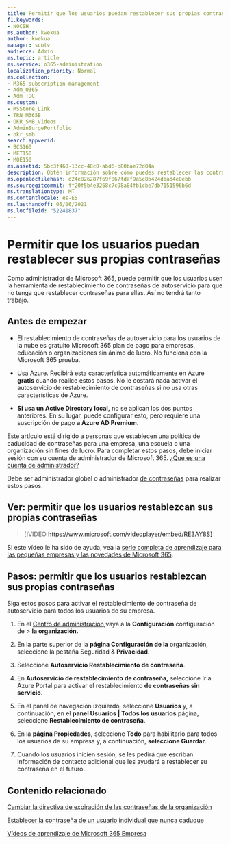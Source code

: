 ```yaml
---
title: Permitir que los usuarios puedan restablecer sus propias contraseñas
f1.keywords:
- NOCSH
ms.author: kwekua
author: kwekua
manager: scotv
audience: Admin
ms.topic: article
ms.service: o365-administration
localization_priority: Normal
ms.collection:
- M365-subscription-management
- Adm_O365
- Adm_TOC
ms.custom:
- MSStore_Link
- TRN_M365B
- OKR_SMB_Videos
- AdminSurgePortfolio
- okr_smb
search.appverid:
- BCS160
- MET150
- MOE150
ms.assetid: 5bc3f460-13cc-48c0-abd6-b80bae72d04a
description: Obtén información sobre cómo puedes restablecer las contraseñas con la herramienta de restablecimiento de contraseñas de autoservicio.
ms.openlocfilehash: d24e826287f69f867fdaf9a5c8b424dbad4e0ebb
ms.sourcegitcommit: ff20f5b4e3268c7c98a84fb1cbe7db7151596b6d
ms.translationtype: MT
ms.contentlocale: es-ES
ms.lasthandoff: 05/06/2021
ms.locfileid: "52241837"
---
```

# <a name="let-users-reset-their-own-passwords"></a>Permitir que los usuarios puedan restablecer sus propias contraseñas

Como administrador de Microsoft 365, puede permitir que [](https://go.microsoft.com/fwlink/p/?LinkId=522677) los usuarios usen la herramienta de restablecimiento de contraseñas de autoservicio para que no tenga que restablecer contraseñas para ellas. Así no tendrá tanto trabajo.
  
## <a name="before-you-begin"></a>Antes de empezar
  
- El restablecimiento de contraseñas  de autoservicio para los usuarios de la nube es gratuito Microsoft 365 plan de pago para empresas, educación o organizaciones sin ánimo de lucro. No funciona con la Microsoft 365 prueba.

- Usa Azure. Recibirá esta característica automáticamente en Azure **gratis** cuando realice estos pasos. No le costará nada activar el autoservicio de restablecimiento de contraseñas si no usa otras características de Azure.

- **Si usa un Active Directory local,** no se aplican los dos puntos anteriores. En su lugar, puede configurar esto, pero requiere una suscripción de pago **a Azure AD Premium**.

Este artículo está dirigido a personas que establecen una política de caducidad de contraseñas para una empresa, una escuela o una organización sin fines de lucro. Para completar estos pasos, debe iniciar sesión con su cuenta de administrador de Microsoft 365. [¿Qué es una cuenta de administrador?](https://docs.microsoft.com/microsoft-365/business-video/admin-center-overview)

Debe ser administrador global o administrador [de contraseñas](about-admin-roles.md) para realizar estos pasos.

## <a name="watch-let-users-reset-their-own-passwords"></a>Ver: permitir que los usuarios restablezcan sus propias contraseñas

> [!VIDEO https://www.microsoft.com/videoplayer/embed/RE3AY8S]

Si este vídeo le ha sido de ayuda, vea la [serie completa de aprendizaje para las pequeñas empresas y las novedades de Microsoft 365](../../business-video/index.yml).

## <a name="steps-let-people-reset-their-own-passwords"></a>Pasos: permitir que los usuarios restablezcan sus propias contraseñas

Siga estos pasos para activar el restablecimiento de contraseña de autoservicio para todos los usuarios de su empresa.

1. En el <a href="https://go.microsoft.com/fwlink/p/?linkid=2024339" target="_blank">Centro de administración,</a>vaya a la **Configuración** configuración de  >  **la organización.**

2. En la parte superior de la **página Configuración de la** organización, seleccione la pestaña Seguridad & **Privacidad.**
  
3. Seleccione **Autoservicio Restablecimiento de contraseña**.

4. En **Autoservicio de restablecimiento de contraseña,** seleccione Ir a Azure Portal para activar el restablecimiento **de contraseñas sin servicio.**

5. En el panel de navegación izquierdo, seleccione **Usuarios** y, a continuación, en el **panel Usuarios | Todos los usuarios** página, seleccione **Restablecimiento de contraseña**.
  
6. En la **página Propiedades,** seleccione **Todo** para habilitarlo para todos los usuarios de su empresa y, a continuación, **seleccione Guardar**.
  
7. Cuando los usuarios inicien sesión, se les pedirá que escriban información de contacto adicional que les ayudará a restablecer su contraseña en el futuro.

## <a name="related-content"></a>Contenido relacionado

[Cambiar la directiva de expiración de las contraseñas de la organización](../manage/set-password-expiration-policy.md)

[Establecer la contraseña de un usuario individual que nunca caduque](set-password-to-never-expire.md)

[Vídeos de aprendizaje de Microsoft 365 Empresa](../../business-video/index.yml)
